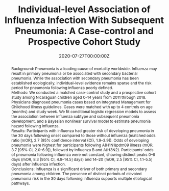 ---
title: "Individual-level Association of Influenza Infection With Subsequent Pneumonia: A Case-control and Prospective Cohort Study"
authors:
- "John Kubale" 
- "Guillermina Kuan" 
- "Lionel Gresh" 
- "Sergio Ojeda" 
- "Amy Schiller" 
- "Nery Sanchez" 
- "Roger Lopez" 
- "Eduardo Azziz-Baumgartner" 
- "Steph Wraith" 
- "Eva Harris" 
- "Angel Balmaseda" 
- admin 
- "Aubree Gordon"

date: "2020-07-27T00:00:00Z"
doi: "https://doi.org/10.1093/cid/ciaa1053"

# Schedule page publish date (NOT publication's date).
publishDate: "2021-09-01T00:00:00Z"

# Publication type.
# Legend: 0 = Uncategorized; 1 = Conference paper; 2 = Journal article;
# 3 = Preprint / Working Paper; 4 = Report; 5 = Book; 6 = Book section;
# 7 = Thesis; 8 = Patent
publication_types: ["2"]

# Publication name and optional abbreviated publication name.
publication: Clinical Infectious Diseases
publication_short: Clin. Infect. Dis.

abstract: "Background:
Pneumonia is a leading cause of mortality worldwide. Influenza may result in primary pneumonia or be associated with secondary bacterial pneumonia. While the association with secondary pneumonia has been established ecologically, individual-level evidence remains sparse and the risk period for pneumonia following influenza poorly defined.



Methods:
We conducted a matched case-control study and a prospective cohort study among Nicaraguan children aged 0–14 years from 2011 through 2018. Physicians diagnosed pneumonia cases based on Integrated Management for Childhood Illness guidelines. Cases were matched with up to 4 controls on age (months) and study week. We fit conditional logistic regression models to assess the association between influenza subtype and subsequent pneumonia development, and a Bayesian nonlinear survival model to estimate pneumonia hazard following influenza.



Results:
Participants with influenza had greater risk of developing pneumonia in the 30 days following onset compared to those without influenza (matched odds ratio [mOR], 2.7 [95% confidence interval {CI}, 1.9–3.9]). Odds of developing pneumonia were highest for participants following A(H1N1)pdm09 illness (mOR, 3.7 [95% CI, 2.0–6.9]), followed by influenza B and A(H3N2). Participants’ odds of pneumonia following influenza were not constant, showing distinct peaks 0–6 days (mOR, 8.3 [95% CI, 4.8–14.5] days) and 14–20 (mOR, 2.5 [95% CI, 1.1–5.5] days) after influenza infection.



Conclusions:
Influenza is a significant driver of both primary and secondary pneumonia among children. The presence of distinct periods of elevated pneumonia risk in the 30 days following influenza supports multiple etiological pathways."

# Summary. An optional shortened abstract.
# summary: Lorem ipsum dolor sit amet, consectetur adipiscing elit. Duis posuere tellus ac convallis placerat. Proin tincidunt magna sed ex sollicitudin condimentum.

tags:
- Influenza
- Pneumonia
- Incidence
- Cohort Study
- Global Health

featured: false

links:
- name: Online Access
  url: https://academic.oup.com/cid/advance-article/doi/10.1093/cid/ciaa1053/5876899?login=true
# url_pdf: 
# url_code: '#'
# url_dataset: '#'
# url_poster: '#'
# url_project: ''
# url_slides: ''
# url_source: '#'
# url_video: '#'

# Featured image
# To use, add an image named `featured.jpg/png` to your page's folder. 
# image:
#   caption: ''
#   focal_point: ""
#   preview_only: false

# Associated Projects (optional).
#   Associate this publication with one or more of your projects.
#   Simply enter your project's folder or file name without extension.
#   E.g. `internal-project` references `content/project/internal-project/index.md`.
#   Otherwise, set `projects: []`.
# projects: 

# Slides (optional).
#   Associate this publication with Markdown slides.
#   Simply enter your slide deck's filename without extension.
#   E.g. `slides: "example"` references `content/slides/example/index.md`.
#   Otherwise, set `slides: ""`.
slides: ""
---
